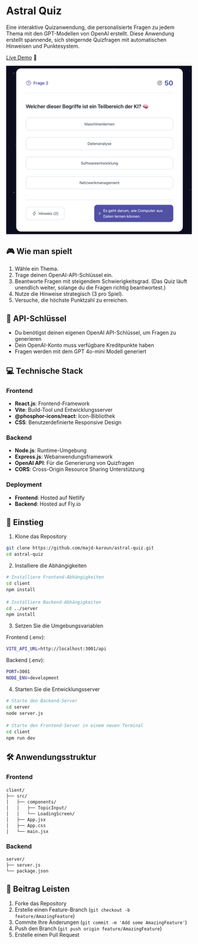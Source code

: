 # Astral Quiz
Eine interaktive Quizanwendung, die personalisierte Fragen zu jedem Thema mit den GPT-Modellen von OpenAI erstellt. Diese Anwendung erstellt spannende, sich steigernde Quizfragen mit automatischen Hinweisen und Punktesystem.

[Live Demo](https://astral-quiz.netlify.app) 🚀

![Astral Quiz Interface](./screenshot.png)


## 🎮 Wie man spielt

1. Wähle ein Thema.
2. Trage deinen OpenAI-API-Schlüssel ein.
3. Beantworte Fragen mit steigendem Schwierigkeitsgrad.
(Das Quiz läuft unendlich weiter, solange du die Fragen richtig beantwortest.)
4. Nutze die Hinweise strategisch (3 pro Spiel).
5. Versuche, die höchste Punktzahl zu erreichen.
   

## 🔑 API-Schlüssel

- Du benötigst deinen eigenen OpenAI API-Schlüssel, um Fragen zu generieren
- Dein OpenAI-Konto muss verfügbare Kreditpunkte haben
- Fragen werden mit dem GPT 4o-mini Modell generiert


## 💻 Technische Stack
### Frontend
- **React.js**: Frontend-Framework
- **Vite**: Build-Tool und Entwicklungsserver
- **@phosphor-icons/react**: Icon-Bibliothek
- **CSS**: Benutzerdefinierte Responsive Design

### Backend
- **Node.js**: Runtime-Umgebung
- **Express.js**: Webanwendungsframework
- **OpenAI API**: Für die Generierung von Quizfragen
- **CORS**: Cross-Origin Resource Sharing Unterstützung

### Deployment
- **Frontend**: Hosted auf Netlify
- **Backend**: Hosted auf Fly.io

## 🚀 Einstieg

1. Klone das Repository
```bash
git clone https://github.com/majd-karoun/astral-quiz.git
cd astral-quiz
```

2. Installiere die Abhängigkeiten
```bash
# Installiere Frontend-Abhängigkeiten
cd client
npm install

# Installiere Backend-Abhängigkeiten
cd ../server
npm install
```

3. Setzen Sie die Umgebungsvariablen

Frontend (.env):
```bash
VITE_API_URL=http://localhost:3001/api
```

Backend (.env):
```bash
PORT=3001
NODE_ENV=development
```

4. Starten Sie die Entwicklungsserver
```bash
# Starte den Backend-Server
cd server
node server.js

# Starte den Frontend-Server in einem neuen Terminal
cd client
npm run dev
```


## 🛠️ Anwendungsstruktur

### Frontend
```
client/
├── src/
│   ├── components/
│   │   ├── TopicInput/
│   │   └── LoadingScreen/
│   ├── App.jsx
│   ├── App.css
│   └── main.jsx
```

### Backend
```
server/
├── server.js
└── package.json
```


## 🤝 Beitrag Leisten

1. Forke das Repository
2. Erstelle einen Feature-Branch (`git checkout -b feature/AmazingFeature`)
3. Commite Ihre Änderungen (`git commit -m 'Add some AmazingFeature'`)
4. Push den Branch (`git push origin feature/AmazingFeature`)
5. Erstelle einen Pull Request
